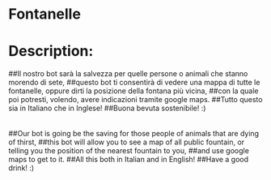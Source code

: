 # Fontanelle
# Description: 
##Il nostro bot sarà la salvezza per quelle persone o animali che stanno morendo di sete,
##questo bot ti consentirà di vedere una mappa di tutte le fontanelle, oppure dirti la posizione della fontana più vicina,
##con la quale poi potresti, volendo, avere indicazioni tramite google maps.
##Tutto questo sia in Italiano che in Inglese!
##Buona bevuta sostenibile! :)
######
##Our bot is going be the saving for those people of animals that are dying of thirst,
##this bot will allow you to see a map of all public fountain, or telling you the position of the nearest fountain to you,
##and use google maps to get to it.
##All this both in Italian and in English!
##Have a good drink! :)
